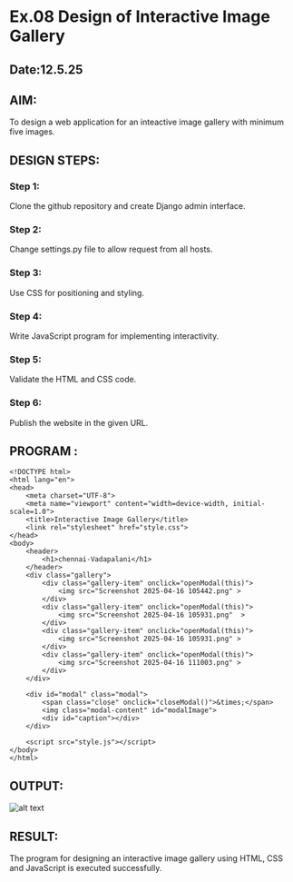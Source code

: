 # Ex.08 Design of Interactive Image Gallery
## Date:12.5.25

## AIM:
To design a web application for an inteactive image gallery with minimum five images.

## DESIGN STEPS:

### Step 1:
Clone the github repository and create Django admin interface.

### Step 2:
Change settings.py file to allow request from all hosts.

### Step 3:
Use CSS for positioning and styling.

### Step 4:
Write JavaScript program for implementing interactivity.

### Step 5:
Validate the HTML and CSS code.

### Step 6:
Publish the website in the given URL.

## PROGRAM :
```
<!DOCTYPE html>
<html lang="en">
<head>
    <meta charset="UTF-8">
    <meta name="viewport" content="width=device-width, initial-scale=1.0">
    <title>Interactive Image Gallery</title>
    <link rel="stylesheet" href="style.css">
</head>
<body>
    <header>
        <h1>chennai-Vadapalani</h1>
    </header>
    <div class="gallery">
        <div class="gallery-item" onclick="openModal(this)">
            <img src="Screenshot 2025-04-16 105442.png" >
        </div>
        <div class="gallery-item" onclick="openModal(this)">
            <img src="Screenshot 2025-04-16 105931.png"  >
        </div>
        <div class="gallery-item" onclick="openModal(this)">
            <img src="Screenshot 2025-04-16 105931.png" >
        </div>
        <div class="gallery-item" onclick="openModal(this)">
            <img src="Screenshot 2025-04-16 111003.png" >
        </div>
    </div>

    <div id="modal" class="modal">
        <span class="close" onclick="closeModal()">&times;</span>
        <img class="modal-content" id="modalImage">
        <div id="caption"></div>
    </div>

    <script src="style.js"></script>
</body>
</html>

```

## OUTPUT:
![alt text](image-1.png)
## RESULT:
The program for designing an interactive image gallery using HTML, CSS and JavaScript is executed successfully.
